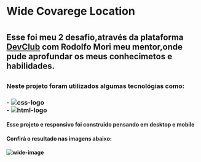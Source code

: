  <H1>Wide Covarege Location<H1>  
 
 <h2>Esse foi meu 2 desafio,através da plataforma <a href = "https://rodolfomori.com.br/devclub" target = "_blank">DevClub</a> com Rodolfo Mori meu mentor,onde pude aprofundar os meus conhecimetos e habilidades.<h2>
 
  <h3>Neste projeto foram utilizados algumas tecnológias como:<h3>
  - <img src="https://img.shields.io/badge/CSS3-1572B6?style=for-the-badge&logo=css3&logoColor=white" alt="css-logo">
  <br>
- <img src="https://img.shields.io/badge/HTML5-E34F26?style=for-the-badge&logo=html5&logoColor=white" alt="html-logo">
 <br>
 <h4>Esse projeto e responsivo foi construido pensando em desktop e mobile<h4>
 
<h4>Confirá o resultado nas imagens abaixo: <h4>

  <img src="https://github.com/Lucasvasconcelos25/Wide-Covarege/blob/master/assets/Captura%20de%20Tela%20(18).png?raw=true" alt="wide-image">
  
